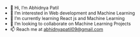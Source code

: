 - 👋 Hi, I’m Abhidnya Patil
- 👀 I’m interested in Web development and Machine Learning
- 🌱 I’m currently learning React js and Machine Learning
- 💞️ I’m looking to collaborate on Machine Learning Projects
- 📫 Reach me at abhidnyapatil09@gmail.com

<!---
Abhidnya09/Abhidnya09 is a ✨ special ✨ repository because its `README.md` (this file) appears on your GitHub profile.
You can click the Preview link to take a look at your changes.
--->
